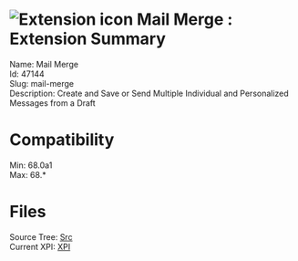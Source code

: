# ![Extension icon](https://addons.thunderbird.net/user-media/addon_icons/47/47144-64.png?modified=88544e5d) Mail Merge : Extension Summary

Name: Mail Merge  
Id: 47144  
Slug: mail-merge  
Description: Create and Save or Send Multiple Individual and Personalized Messages from a Draft
  

# Compatibility
Min: 68.0a1  
Max: 68.*  

# Files

Source Tree: [Src](x68/47144-mail-merge/src)  
Current XPI: [XPI](x68/47144-mail-merge/xpi)  



